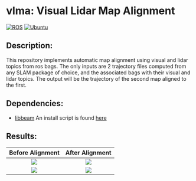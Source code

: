 # vlma: Visual Lidar Map Alignment

[![ROS](https://img.shields.io/badge/ROS-noetic-blue)](https://github.com/BEAMRobotics/beam_slam)
[![Ubuntu](https://img.shields.io/badge/Ubuntu-20.04-purple)](https://github.com/BEAMRobotics/beam_slam)

## Description:

This repository implements automatic map alignment using visual and lidar topics from ros bags. The only inputs are 2 trajectory files computed from any SLAM package of choice, and the associated bags with their visual and lidar topics. The output will be the trajectory of the second map aligned to the first.

## Dependencies:

* [libbeam](https://github.com/BEAMRobotics/libbeam) An install script is found [here](https://github.com/BEAMRobotics/libbeam/blob/master/scripts/install.bash)

## Results:

Before Alignment            |  After Alignment
:-------------------------:|:-------------------------:
![](https://github.com/jakemclaughlin6/jakemclaughlin6/assets/25440002/62acc213-0652-4563-bd99-86005a45f677)  |  ![](https://github.com/jakemclaughlin6/jakemclaughlin6/assets/25440002/15605e65-9d25-4fbe-8231-6c78022ba7fa)
![](https://github.com/jakemclaughlin6/jakemclaughlin6/assets/25440002/90e93842-c322-4f4a-9234-8d082e8ae903)  |  ![](https://github.com/jakemclaughlin6/jakemclaughlin6/assets/25440002/9c9f7094-b612-4cad-95af-7d52fcd630a6)
